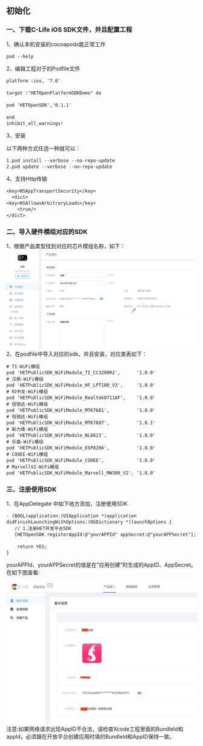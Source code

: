 ## 初始化

### 一、下载C-Life iOS SDK文件，并且配置工程

1、确认本机安装的cocoapods能正常工作

```
pod --help 

```

2、编辑工程对于的Podfile文件

```
platform :ios, '7.0'

target :"HETOpenPlatformSDKDemo" do

pod 'HETOpenSDK','0.1.1'

end
inhibit_all_warnings!

```

3、安装

以下两种方式任选一种就可以：

```
1.pod install --verbose --no-repo-update 
2.pod update --verbose --no-repo-update

```

4、支持Http传输

```
<key>NSAppTransportSecurity</key> 
  <dict> 
<key>NSAllowsArbitraryLoads</key> 
    <true/> 
</dict>

```

### 二、导入硬件模组对应的SDK
1、根据产品类型找到对应的芯片模组名称，如下：
![](/assets/查看芯片模组类型.png)
2、在podfile中导入对应的sdk，并且安装，对应类表如下：

```
# TI-WiFi模组
pod 'HETPublicSDK_WiFiModule_TI_CC3200R2',      '1.0.0'
# 汉枫-WiFi模组
pod 'HETPublicSDK_WiFiModule_HF_LPT100_V3',     '1.0.0'
# 科中龙-WiFi模组
pod 'HETPublicSDK_WiFiModule_Realtek8711AF',    '1.0.0'
# 信驰达-WiFi模组
pod 'HETPublicSDK_WiFiModule_MTK7681',          '1.0.0'
# 信驰达-WiFi模组
pod 'HETPublicSDK_WiFiModule_MTK7687',          '1.0.1'
# 新力维-WiFi模组
pod 'HETPublicSDK_WiFiModule_NL6621',           '1.0.0'
# 乐鑫-WiFi模组
pod 'HETPublicSDK_WiFiModule_ESP8266',          '1.0.0'
# COOEE-WiFi模组
pod 'HETPublicSDK_WiFiModule_COOEE',            '1.0.0'
# MarvellV2-WiFi模组
pod 'HETPublicSDK_WiFiModule_Marvell_MW300_V2', '1.0.0'

```


### 三、注册使用SDK

1、在AppDelegate 中如下地方添加，注册使用SDK

```
- (BOOL)application:(UIApplication *)application didFinishLaunchingWithOptions:(NSDictionary *)launchOptions {
   // 1.注册HET开发平台SDK
   [HETOpenSDK registerAppId:@"yourAPPId" appSecret:@"yourAPPSecret"];

	return YES;
}

```

yourAPPId、yourAPPSecret的值是在“应用创建”时生成的AppID、AppSecret。 在如下图查看: 

![](/assets/获取appkeyandappsecrect.jpg)
注意:如果网络请求出现AppID不合法，请检查Xcode工程里面的BundleId和appId，必须跟在开放平台创建应用时填的BundleId和AppID保持一致。



